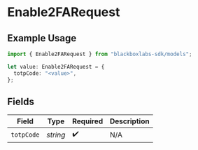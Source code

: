 # Enable2FARequest

## Example Usage

```typescript
import { Enable2FARequest } from "blackboxlabs-sdk/models";

let value: Enable2FARequest = {
  totpCode: "<value>",
};
```

## Fields

| Field              | Type               | Required           | Description        |
| ------------------ | ------------------ | ------------------ | ------------------ |
| `totpCode`         | *string*           | :heavy_check_mark: | N/A                |